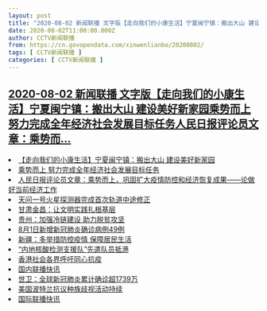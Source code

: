 ```yaml
---
layout: post
title: "2020-08-02 新闻联播 文字版【走向我们的小康生活】宁夏闽宁镇：搬出大山 建设美好新家园乘势而上 努力完成全年经济社会发展目标任务人民日报评论员文章：乘势而"
date: 2020-08-02T11:00:00.000Z
author: CCTV新闻联播
from: https://cn.govopendata.com/xinwenlianbo/20200802/
tags: [ CCTV新闻联播 ]
categories: [ CCTV新闻联播 ]
---
```

<!--1596366000000-->
[2020-08-02 新闻联播 文字版【走向我们的小康生活】宁夏闽宁镇：搬出大山 建设美好新家园乘势而上 努力完成全年经济社会发展目标任务人民日报评论员文章：乘势而...](https://cn.govopendata.com/xinwenlianbo/20200802/)
------

<div>
<li><a target="_blank" href="https://cn.govopendata.com/xinwenlianbo/20200802/#172946">【走向我们的小康生活】宁夏闽宁镇：搬出大山 建设美好新家园</a></li><li><a target="_blank" href="https://cn.govopendata.com/xinwenlianbo/20200802/#172947">乘势而上 努力完成全年经济社会发展目标任务</a></li><li><a target="_blank" href="https://cn.govopendata.com/xinwenlianbo/20200802/#172948">人民日报评论员文章：乘势而上，巩固扩大疫情防控和经济恢复成果——论做好当前经济工作</a></li><li><a target="_blank" href="https://cn.govopendata.com/xinwenlianbo/20200802/#172949">天问一号火星探测器完成首次轨道中途修正</a></li><li><a target="_blank" href="https://cn.govopendata.com/xinwenlianbo/20200802/#172950">甘肃金昌：让文明实践扎根基层</a></li><li><a target="_blank" href="https://cn.govopendata.com/xinwenlianbo/20200802/#172951">贵州：加强冷链建设 助力脱贫攻坚</a></li><li><a target="_blank" href="https://cn.govopendata.com/xinwenlianbo/20200802/#172952">8月1日新增新冠肺炎确诊病例49例</a></li><li><a target="_blank" href="https://cn.govopendata.com/xinwenlianbo/20200802/#172953">新疆：多举措防控疫情 保障居民生活</a></li><li><a target="_blank" href="https://cn.govopendata.com/xinwenlianbo/20200802/#172954">“内地核酸检测支援队”先遣队员抵港</a></li><li><a target="_blank" href="https://cn.govopendata.com/xinwenlianbo/20200802/#172955">香港社会各界呼吁同心抗疫</a></li><li><a target="_blank" href="https://cn.govopendata.com/xinwenlianbo/20200802/#172956">国内联播快讯</a></li><li><a target="_blank" href="https://cn.govopendata.com/xinwenlianbo/20200802/#172957">世卫：全球新冠肺炎累计确诊超1739万</a></li><li><a target="_blank" href="https://cn.govopendata.com/xinwenlianbo/20200802/#172958">美国波特兰抗议种族歧视活动持续</a></li><li><a target="_blank" href="https://cn.govopendata.com/xinwenlianbo/20200802/#172959">国际联播快讯</a></li>
</div>
